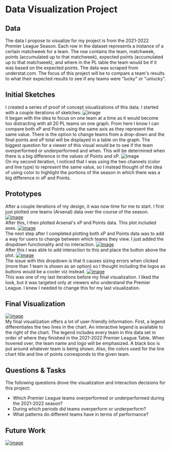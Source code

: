 # Data Visualization Project

## Data

The data I propose to visualize for my project is from the 2021-2022 Premier League Season. Each row in the dataset represents a instance of a certain matchweek for a team. The row contains the team, matchweek, points (accumulated up to that matchweek), expected points (accumulated up to that matchweek), and where in the PL table the team would be if it was based on the expected points. The data was scraped from understat.com. The focus of this project will be to compare a team's results to what their expected results to see if any teams were "lucky" or "unlucky".

## Initial Sketches

I created a series of proof of concept visualizations of this data. I started with a couple iterations of sketches:
![image](https://github.com/Diz138/PL-2021-2022-xPvsPoints/blob/master/images/sketch_iteration1.png)<br />
It began with the idea to focus on one team at a time as it would become too distracting with all 20 PL teams on one graph. From here I know I can compare both xP and Points using the same axis as they represent the same value. There is the option to change teams from a drop-down and the final points and xP total will be displayed in a table on the graph. The biggest question for a viewer of this visual would be to see if the team overperformed or underperformed and when. This will be determined when there is a big difference in the values of Points and xP. 
![image](https://github.com/Diz138/PL-2021-2022-xPvsPoints/blob/master/images/sketch_iteration2.png)<br />
On my second iteration, I noticed that I was using the two channels (color and line type) to represent the same value, so I instead thought of the idea of using color to highlight the portions of the season in which there was a big difference in xP and Points. 
## Prototypes
After a couple iterations of my design, it was now time for me to start. I first just plotted one teams (Arsenal) data over the course of the season.
[![image](https://github.com/Diz138/PL-2021-2022-xPvsPoints/blob/master/images/initialArsenalPlot.png)](https://vizhub.com/Diz138/bc89b191a0a845f6aaba0abc06cd5e00)<br />
After this, I then plotted Arsenal's xP and Points data. This plot included axes.
[![image](https://github.com/Diz138/PL-2021-2022-xPvsPoints/blob/master/images/secondIteration.png)](https://vizhub.com/Diz138/a4e0f29cf06d49b2bcb1574e61dde22e)<br />
The next step after I completed plotting both xP and Points data was to add a way for users to change between which teams they view. I just added the dropdown functionality and no interaction.
[![image](https://github.com/Diz138/PL-2021-2022-xPvsPoints/blob/master/images/thirdIteration.png)](https://vizhub.com/Diz138/511122bd5c154a24840e3d034febd282)<br />
After this I was able to add interaction to this and place the button above the plot.
[![image](https://github.com/Diz138/PL-2021-2022-xPvsPoints/blob/master/images/fourthIteration.png)](https://vizhub.com/Diz138/3ed0f744eab74924b87b8b5615011309)<br />
The issue with this dropdown is that it causes sizing errors when clicked (more than 1 team is shown as an option) so I thought including the logos as buttons would be a cooler viz instead.
[![image](https://github.com/Diz138/PL-2021-2022-xPvsPoints/blob/master/images/LineChartwithLogos.png)](https://vizhub.com/Diz138/db634275642f4c4d9498ac4f9780e5a8)<br />
This was one of my last iterations before my final visualization. I liked the look, but it was targeted only at viewers who understand the Premier League. I knew I needed to change this for my last visualization.
## Final Visualization
[![image](https://github.com/Diz138/PL-2021-2022-xPvsPoints/blob/master/images/finalviz.png)]((https://vizhub.com/Diz138/8ba924f9f568416d95fdbdc82e80e1f8))<br />
My final visualization offers a lot of user-friendly information. First, a legend differentiates the two lines in the chart. An interactive legend is available to the right of the chart. The legend includes every team in this data set in order of where they finished in the 2021-2022 Premier League Table. When hovered over, the team name and logo will be emphasized. A black box is put around whatever team is being shown. Also, the colors used for the line chart title and line of points corresponds to the given team.
## Questions & Tasks

The following questions drove the visualization and interaction decisions for this project:

 * Which Premier League teams overperformed or underperformed during the 2021-2022 season?
 * During which periods did teams overperform or underperform?
 * What patterns do different teams have in terms of performance?

## Future Work
[![image](https://github.com/Diz138/PL-2021-2022-xPvsPoints/blob/master/images/finalEnglandMap.png)]((https://vizhub.com/Diz138/1c8820a5828f4107a59b0ae14760f93a))<br />
